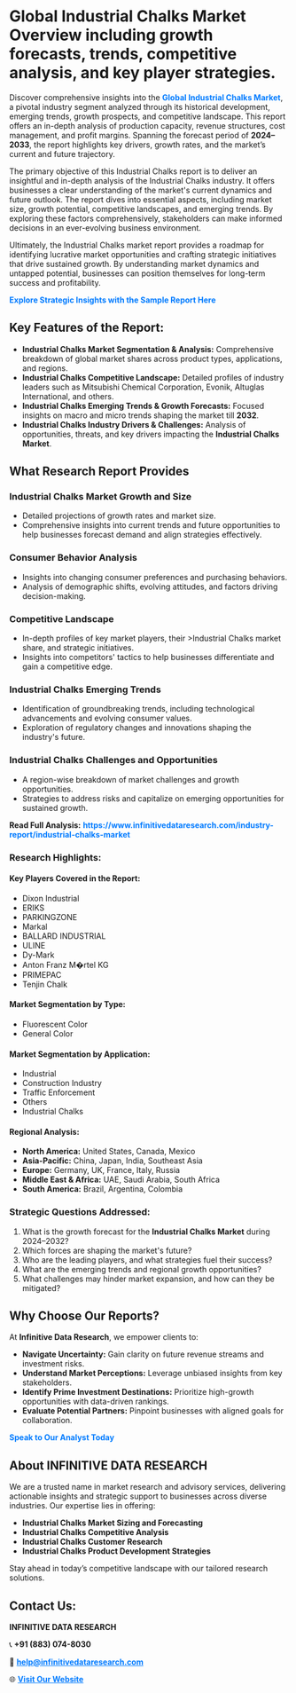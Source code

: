 <h1>Global Industrial Chalks Market Overview including growth forecasts, trends, competitive analysis, and key player strategies.</h1>
<p>
Discover comprehensive insights into the 
<a href="https://www.infinitivedataresearch.com/industry-report/industrial-chalks-market" rel="dofollow" style="color: #007BFF; text-decoration: none;"><strong>Global Industrial Chalks Market</strong></a>, a pivotal industry segment analyzed through its historical development, emerging trends, growth prospects, and competitive landscape. This report offers an in-depth analysis of production capacity, revenue structures, cost management, and profit margins. Spanning the forecast period of <strong>2024–2033</strong>, the report highlights key drivers, growth rates, and the market’s current and future trajectory.
</p>
<p>
The primary objective of this Industrial Chalks report is to deliver an insightful and in-depth analysis of the Industrial Chalks industry. It offers businesses a clear understanding of the market's current dynamics and future outlook. The report dives into essential aspects, including market size, growth potential, competitive landscapes, and emerging trends. By exploring these factors comprehensively, stakeholders can make informed decisions in an ever-evolving business environment.
</p>
<p>
Ultimately, the Industrial Chalks market report provides a roadmap for identifying lucrative market opportunities and crafting strategic initiatives that drive sustained growth. By understanding market dynamics and untapped potential, businesses can position themselves for long-term success and profitability.
</p>
<p>
<a href="https://www.infinitivedataresearch.com/request-sample/reportId=103728" style="color: #007BFF; text-decoration: none;"><strong>Explore Strategic Insights with the Sample Report Here</strong></a>
</p>

<h2>Key Features of the Report:</h2>
<ul>
<li><strong>Industrial Chalks Market Segmentation & Analysis:</strong> Comprehensive breakdown of global market shares across product types, applications, and regions.</li>
<li><strong>Industrial Chalks Competitive Landscape:</strong> Detailed profiles of industry leaders such as Mitsubishi Chemical Corporation, Evonik, Altuglas International, and others.</li>
<li><strong>Industrial Chalks Emerging Trends & Growth Forecasts:</strong> Focused insights on macro and micro trends shaping the market till <strong>2032</strong>.</li>
<li><strong>Industrial Chalks Industry Drivers & Challenges:</strong> Analysis of opportunities, threats, and key drivers impacting the <strong>Industrial Chalks Market</strong>.</li>
</ul>

<h2>What Research Report Provides</h2>
<h3>Industrial Chalks Market Growth and Size</h3>
<ul>
<li>Detailed projections of growth rates and market size.</li>
<li>Comprehensive insights into current trends and future opportunities to help businesses forecast demand and align strategies effectively.</li>
</ul>

<h3>Consumer Behavior Analysis</h3>
<ul>
<li>Insights into changing consumer preferences and purchasing behaviors.</li>
<li>Analysis of demographic shifts, evolving attitudes, and factors driving decision-making.</li>
</ul>

<h3>Competitive Landscape</h3>
<ul>
<li>In-depth profiles of key market players, their >Industrial Chalks market share, and strategic initiatives.</li>
<li>Insights into competitors' tactics to help businesses differentiate and gain a competitive edge.</li>
</ul>

<h3>Industrial Chalks Emerging Trends</h3>
<ul>
<li>Identification of groundbreaking trends, including technological advancements and evolving consumer values.</li>
<li>Exploration of regulatory changes and innovations shaping the industry's future.</li>
</ul>

<h3>Industrial Chalks Challenges and Opportunities</h3>
<ul>
<li>A region-wise breakdown of market challenges and growth opportunities.</li>
<li>Strategies to address risks and capitalize on emerging opportunities for sustained growth.</li>
</ul>
<p><strong>Read Full Analysis:</strong> <a href="https://www.infinitivedataresearch.com/industry-report/industrial-chalks-market" rel="dofollow" style="color: #007BFF; text-decoration: none;"><strong>https://www.infinitivedataresearch.com/industry-report/industrial-chalks-market</strong></a></p>
<h3>Research Highlights:</h3>
<h4>Key Players Covered in the Report:</h4>
<ul><li>Dixon Industrial</li><li>ERIKS</li><li>PARKINGZONE</li><li>Markal</li><li>BALLARD INDUSTRIAL</li><li>ULINE</li><li>Dy-Mark</li><li>Anton Franz M�rtel KG</li><li>PRIMEPAC</li><li>Tenjin Chalk</li></ul>
<h4>Market Segmentation by Type:</h4>
<ul><li>Fluorescent Color</li><li>General Color</li></ul>
<h4>Market Segmentation by Application:</h4>
<ul><li>Industrial</li><li>Construction Industry</li><li>Traffic Enforcement</li><li>Others</li><li>Industrial Chalks</li></ul>

<h4>Regional Analysis:</h4>
<ul>
<li><strong>North America:</strong> United States, Canada, Mexico</li>
<li><strong>Asia-Pacific:</strong> China, Japan, India, Southeast Asia</li>
<li><strong>Europe:</strong> Germany, UK, France, Italy, Russia</li>
<li><strong>Middle East & Africa:</strong> UAE, Saudi Arabia, South Africa</li>
<li><strong>South America:</strong> Brazil, Argentina, Colombia</li>
</ul>

<h3>Strategic Questions Addressed:</h3>
<ol>
<li>What is the growth forecast for the <strong>Industrial Chalks Market</strong> during 2024–2032?</li>
<li>Which forces are shaping the market's future?</li>
<li>Who are the leading players, and what strategies fuel their success?</li>
<li>What are the emerging trends and regional growth opportunities?</li>
<li>What challenges may hinder market expansion, and how can they be mitigated?</li>
</ol>

<h2>Why Choose Our Reports?</h2>
<p>At <strong>Infinitive Data Research</strong>, we empower clients to:</p>
<ul>
<li><strong>Navigate Uncertainty:</strong> Gain clarity on future revenue streams and investment risks.</li>
<li><strong>Understand Market Perceptions:</strong> Leverage unbiased insights from key stakeholders.</li>
<li><strong>Identify Prime Investment Destinations:</strong> Prioritize high-growth opportunities with data-driven rankings.</li>
<li><strong>Evaluate Potential Partners:</strong> Pinpoint businesses with aligned goals for collaboration.</li>
</ul>
<p><a href="https://www.infinitivedataresearch.com/industry-report/industrial-chalks-market" rel="dofollow" style="color: #007BFF; text-decoration: none;"><strong>Speak to Our Analyst Today</strong></a></p>

<h2>About INFINITIVE DATA RESEARCH</h2>
<p>We are a trusted name in market research and advisory services, delivering actionable insights and strategic support to businesses across diverse industries. Our expertise lies in offering:</p>
<ul>
<li><strong>Industrial Chalks Market Sizing and Forecasting</strong></li>
<li><strong>Industrial Chalks Competitive Analysis</strong></li>
<li><strong>Industrial Chalks Customer Research</strong></li>
<li><strong>Industrial Chalks Product Development Strategies</strong></li>
</ul>
<p>Stay ahead in today’s competitive landscape with our tailored research solutions.</p>

<h2>Contact Us:</h2>
<p><strong>INFINITIVE DATA RESEARCH</strong></p>
<p>📞 <strong>+91 (883) 074-8030</strong></p>
<p>📧 <strong><a href="mailto:help@infinitivedataresearch.com" style="color: #007BFF;">help@infinitivedataresearch.com</a></strong></p>
<p>🌐 <strong><a href="https://www.infinitivedataresearch.com" rel="dofollow" style="color: #007BFF;">Visit Our Website</a></strong></p>